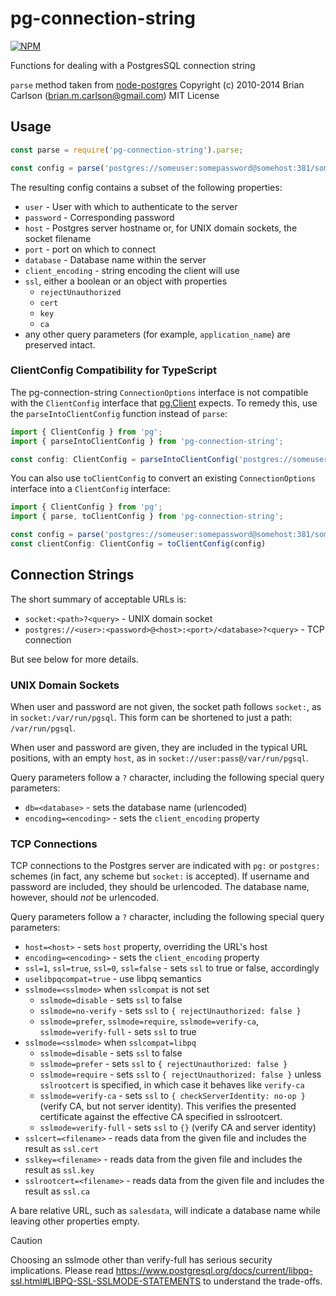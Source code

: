 pg-connection-string
====================

[![NPM](https://nodei.co/npm/pg-connection-string.png?compact=true)](https://nodei.co/npm/pg-connection-string/)

Functions for dealing with a PostgresSQL connection string

`parse` method taken from [node-postgres](https://github.com/brianc/node-postgres.git)
Copyright (c) 2010-2014 Brian Carlson (brian.m.carlson@gmail.com)
MIT License

## Usage

```js
const parse = require('pg-connection-string').parse;

const config = parse('postgres://someuser:somepassword@somehost:381/somedatabase')
```

The resulting config contains a subset of the following properties:

* `user` - User with which to authenticate to the server
* `password` - Corresponding password
* `host` - Postgres server hostname or, for UNIX domain sockets, the socket filename
* `port` - port on which to connect
* `database` - Database name within the server
* `client_encoding` - string encoding the client will use
* `ssl`, either a boolean or an object with properties
  * `rejectUnauthorized`
  * `cert`
  * `key`
  * `ca`
* any other query parameters (for example, `application_name`) are preserved intact.

### ClientConfig Compatibility for TypeScript

The pg-connection-string `ConnectionOptions` interface is not compatible with the `ClientConfig` interface that [pg.Client](https://node-postgres.com/apis/client) expects. To remedy this, use the `parseIntoClientConfig` function instead of `parse`:

```ts
import { ClientConfig } from 'pg';
import { parseIntoClientConfig } from 'pg-connection-string';

const config: ClientConfig = parseIntoClientConfig('postgres://someuser:somepassword@somehost:381/somedatabase')
```

You can also use `toClientConfig` to convert an existing `ConnectionOptions` interface into a `ClientConfig` interface:

```ts
import { ClientConfig } from 'pg';
import { parse, toClientConfig } from 'pg-connection-string';

const config = parse('postgres://someuser:somepassword@somehost:381/somedatabase')
const clientConfig: ClientConfig = toClientConfig(config)
```

## Connection Strings

The short summary of acceptable URLs is:

 * `socket:<path>?<query>` - UNIX domain socket
 * `postgres://<user>:<password>@<host>:<port>/<database>?<query>` - TCP connection

But see below for more details.

### UNIX Domain Sockets

When user and password are not given, the socket path follows `socket:`, as in `socket:/var/run/pgsql`.
This form can be shortened to just a path: `/var/run/pgsql`.

When user and password are given, they are included in the typical URL positions, with an empty `host`, as in `socket://user:pass@/var/run/pgsql`.

Query parameters follow a `?` character, including the following special query parameters:

 * `db=<database>` - sets the database name (urlencoded)
 * `encoding=<encoding>` - sets the `client_encoding` property

### TCP Connections

TCP connections to the Postgres server are indicated with `pg:` or `postgres:` schemes (in fact, any scheme but `socket:` is accepted).
If username and password are included, they should be urlencoded.
The database name, however, should *not* be urlencoded.

Query parameters follow a `?` character, including the following special query parameters:
 * `host=<host>` - sets `host` property, overriding the URL's host
 * `encoding=<encoding>` - sets the `client_encoding` property
 * `ssl=1`, `ssl=true`, `ssl=0`, `ssl=false` - sets `ssl` to true or false, accordingly
 * `uselibpqcompat=true` - use libpq semantics
 * `sslmode=<sslmode>` when `sslcompat` is not set
   * `sslmode=disable` - sets `ssl` to false
   * `sslmode=no-verify` - sets `ssl` to `{ rejectUnauthorized: false }`
   * `sslmode=prefer`, `sslmode=require`, `sslmode=verify-ca`, `sslmode=verify-full` - sets `ssl` to true
 * `sslmode=<sslmode>` when `sslcompat=libpq`
   * `sslmode=disable` - sets `ssl` to false
   * `sslmode=prefer` - sets `ssl` to `{ rejectUnauthorized: false }`
   * `sslmode=require` - sets `ssl` to `{ rejectUnauthorized: false }` unless `sslrootcert` is specified, in which case it behaves like `verify-ca`
   * `sslmode=verify-ca` - sets `ssl` to `{ checkServerIdentity: no-op }` (verify CA, but not server identity). This verifies the presented certificate against the effective CA specified in sslrootcert.
   * `sslmode=verify-full` - sets `ssl` to `{}` (verify CA and server identity)
 * `sslcert=<filename>` - reads data from the given file and includes the result as `ssl.cert`
 * `sslkey=<filename>` - reads data from the given file and includes the result as `ssl.key`
 * `sslrootcert=<filename>` - reads data from the given file and includes the result as `ssl.ca`

A bare relative URL, such as `salesdata`, will indicate a database name while leaving other properties empty.

> [!CAUTION]
> Choosing an sslmode other than verify-full has serious security implications. Please read https://www.postgresql.org/docs/current/libpq-ssl.html#LIBPQ-SSL-SSLMODE-STATEMENTS to understand the trade-offs.
